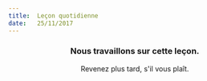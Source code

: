 ```yaml
---
title:  Leçon quotidienne
date:   25/11/2017
---
```


### <center>Nous travaillons sur cette leçon.</center>
<center>Revenez plus tard, s'il vous plaît.</center>